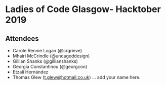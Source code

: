 # Ladies of Code Glasgow- Hacktober 2019 

## Attendees

* Carole Rennie Logan (@crgrieve)
* Mhairi McCrindle (@uncageddesign)
* Gillian Shanks (@gillianshanks)
* Georgia Constantinou (@georgcon)
* Etzali Hernández
* Thomas Glew (t.glew@hotmail.co.uk)
... add your name here.
